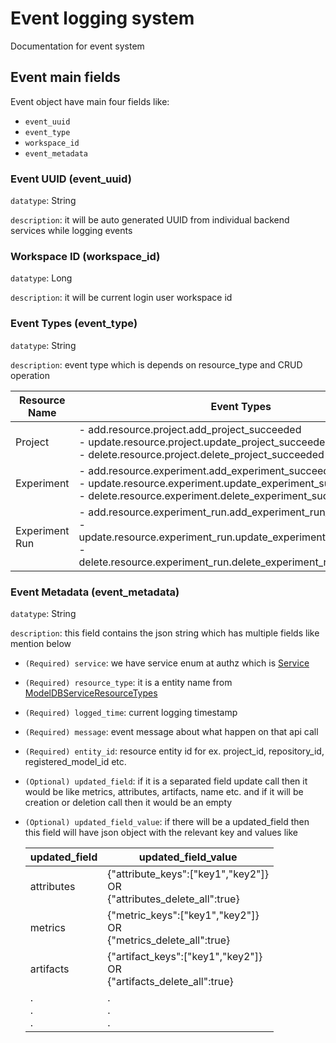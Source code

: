 # Event logging system
Documentation for event system

## Event main fields
Event object have main four fields like:
- `event_uuid`
- `event_type`
- `workspace_id`
- `event_metadata`

### Event UUID (event_uuid)
`datatype`: String

`description`: it will be auto generated UUID from individual backend services while logging events

### Workspace ID (workspace_id)
`datatype`: Long

`description`: it will be current login user workspace id

### Event Types (event_type)
`datatype`: String

`description`: event type which is depends on resource_type and CRUD operation

| Resource Name | Event Types |
| ------ | ------ |
| Project | - add.resource.project.add_project_succeeded <br/> - update.resource.project.update_project_succeeded <br/> - delete.resource.project.delete_project_succeeded |
| Experiment | - add.resource.experiment.add_experiment_succeeded <br/> - update.resource.experiment.update_experiment_succeeded <br/> - delete.resource.experiment.delete_experiment_succeeded |
| Experiment Run | - add.resource.experiment_run.add_experiment_run_succeeded <br/> - update.resource.experiment_run.update_experiment_run_succeeded <br/> - delete.resource.experiment_run.delete_experiment_run_succeeded |


### Event Metadata (event_metadata)
`datatype`: String

`description`: this field contains the json string which has multiple fields like mention below

- `(Required) service`: we have service enum at authz which is [Service](https://github.com/VertaAI/modeldb/blob/bf34d3551db574325d27c9379479626f81fb6844/protos/protos/public/uac/RoleService.proto#L14)
- `(Required) resource_type`: it is a entity name from [ModelDBServiceResourceTypes](https://github.com/VertaAI/modeldb/blob/bf34d3551db574325d27c9379479626f81fb6844/protos/protos/public/common/CommonService.proto#L70)
- `(Required) logged_time`: current logging timestamp
- `(Required) message`: event message about what happen on that api call
- `(Required) entity_id`: resource entity id for ex. project_id, repository_id, registered_model_id etc.
- `(Optional) updated_field`: if it is a separated field update call then it would be like metrics, attributes, artifacts, name etc. and if it will be creation or deletion call then it would be an empty
- `(Optional) updated_field_value`: if there will be a updated_field then this field will have json object with the relevant key and values like
  
  | updated_field | updated_field_value |
  | ------ | ------ |
  | attributes | {"attribute_keys":["key1","key2"]} <br> OR <br> {"attributes_delete_all":true} |
  | metrics | {"metric_keys":["key1","key2"]} <br> OR <br> {"metrics_delete_all":true} |
  | artifacts | {"artifact_keys":["key1","key2"]} <br> OR <br> {"artifacts_delete_all":true} |
  | .<br>.<br>. | .<br>.<br>. |
